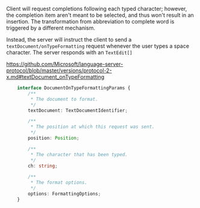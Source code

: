 


Client will request completions following each typed character; however, the completion item aren't meant to be selected, and thus won't result in an insertion. The transformation from abbreviation to complete word is triggered by a different mechanism.

Instead, the server will instruct the client to send a `textDocument/onTypeFormatting` request whenever the user types a space character.
The server responds with an `TextEdit[]`

https://github.com/Microsoft/language-server-protocol/blob/master/versions/protocol-2-x.md#textDocument_onTypeFormatting

```typescript
    interface DocumentOnTypeFormattingParams {
        /**
         * The document to format.
         */
        textDocument: TextDocumentIdentifier;

        /**
         * The position at which this request was sent.
         */
        position: Position;

        /**
         * The character that has been typed.
         */
        ch: string;
        
        /**
         * The format options.
         */
        options: FormattingOptions;
    }
```